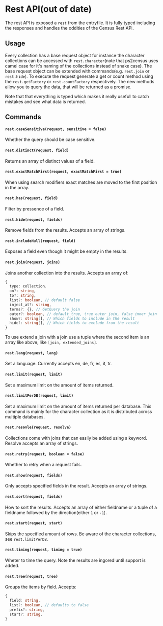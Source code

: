 # Rest API(out of date)

The rest API is exposed a `rest` from the entryfile.
It is fully typed including the responses and handles the oddities of the Census Rest API.

## Usage

Every collection has a base request object for instance the character collections can be accessed with `rest.character`(note that ps2census uses camel case for it's naming of the collections instead of snake case).
The base request object can be extended with commands(e.g. `rest.join` or `rest.hide`).
To execute the request generate a get or count method using the `rest.getFactory` or `rest.countFactory` respectively.
The new methods allow you to query the data, that will be returned as a promise.

Note that that everything is typed which makes it really usefull to catch mistakes and see what data is returned.

## Commands

#### `rest.caseSensitive(request, sensitive = false)`
Whether the query should be case sensitive.

#### `rest.distinct(request, field)`
Returns an array of distinct values of a field.

#### `rest.exactMatchFirst(request, exactMatchFirst = true)`
When using search modifiers exact matches are moved to the first position in the array.

#### `rest.has(request, field)`
Filter by pressence of a field.

#### `rest.hide(request, fields)`
Remove fields from the results. Accepts an array of strings.

#### `rest.includeNull(request, field)`
Exposes a field even though it might be empty in the results.

#### `rest.join(request, joins)`
Joins another collection into the results. Accepts an array of:
```ts
{
  type: collection,
  on?: string,
  to?: string,
  list?: boolean, // default false
  inject_at?: string,
  terms?: {}, // GetQuery the join
  outer?: boolean, // default true, true outer join, false inner join
  show?: string[], // Which fields to include in the result
  hide?: string[], // Which fields to exclude from the result
}
```

To use extend a join with a join use a tuple where the second item is an array like above, like `[join, extended_joins]`.

#### `rest.lang(request, lang)`
Set a language. Currently accepts en, de, fr, es, it, tr.

#### `rest.limit(request, limit)`
Set a maximum limit on the amount of items returned.

#### `rest.limitPerDB(request, limit)`
Set a maximum limit on the amount of items returned per database.
This command is mainly for the character collection as it is distributed across multiple databases.

#### `rest.resovle(request, resolve)`
Collections come with joins that can easily be added using a keyword. Resolve accepts an array of strings.

#### `rest.retry(request, boolean = false)`
Whether to retry when a request fails.

#### `rest.show(request, fields)`
Only accepts specified fields in the result. Accepts an array of strings.

#### `rest.sort(request, fields)`
How to sort the results.
Accepts an array of either fieldname or a tuple of a fieldname followed by the direction(either `1` or `-1`).

#### `rest.start(request, start)`
Skips the specified amount of rows. Be aware of the character collections, see `rest.limitPerDB`.

#### `rest.timing(request, timing = true)`
Wheter to time the query. Note the results are ingored until support is added.

#### `rest.tree(request, tree)`
Groups the items by field. Accepts:
```ts
{
  field: string,
  list?: boolean, // defaults to false
  prefix?: string,
  start?: string,
}
```
